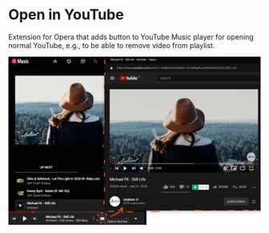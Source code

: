 # Open in YouTube
Extension for Opera that adds button to YouTube Music player for opening normal YouTube, e.g., to be able to remove video from playlist.

![Screenshot](./img/screen.png "Screenshot")
